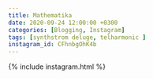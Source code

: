 ```yaml
---
title: Mathematika
date: 2020-09-24 12:00:00 +0300
categories: [Blogging, Instagram]
tags: [synthstrom deluge, telharmonic ]
instagram_id: CFhnbgOhK4b
---
```


{% include instagram.html %}

